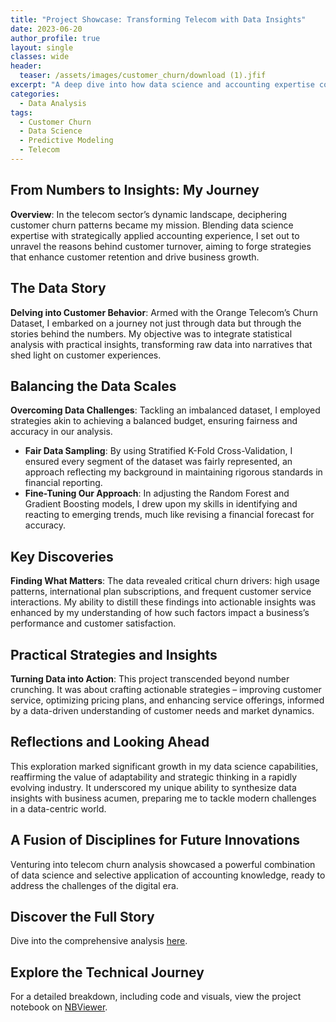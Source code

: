 ```yaml
---
title: "Project Showcase: Transforming Telecom with Data Insights"
date: 2023-06-20
author_profile: true
layout: single
classes: wide
header:
  teaser: /assets/images/customer_churn/download (1).jfif
excerpt: "A deep dive into how data science and accounting expertise combine to tackle customer churn in the telecom industry."
categories:
  - Data Analysis
tags:
  - Customer Churn
  - Data Science
  - Predictive Modeling
  - Telecom
---
```


## From Numbers to Insights: My Journey

**Overview**: In the telecom sector’s dynamic landscape, deciphering customer churn patterns became my mission. Blending data science expertise with strategically applied accounting experience, I set out to unravel the reasons behind customer turnover, aiming to forge strategies that enhance customer retention and drive business growth.

## The Data Story

**Delving into Customer Behavior**: Armed with the Orange Telecom’s Churn Dataset, I embarked on a journey not just through data but through the stories behind the numbers. My objective was to integrate statistical analysis with practical insights, transforming raw data into narratives that shed light on customer experiences.

## Balancing the Data Scales

**Overcoming Data Challenges**: Tackling an imbalanced dataset, I employed strategies akin to achieving a balanced budget, ensuring fairness and accuracy in our analysis.

- **Fair Data Sampling**: By using Stratified K-Fold Cross-Validation, I ensured every segment of the dataset was fairly represented, an approach reflecting my background in maintaining rigorous standards in financial reporting.
- **Fine-Tuning Our Approach**: In adjusting the Random Forest and Gradient Boosting models, I drew upon my skills in identifying and reacting to emerging trends, much like revising a financial forecast for accuracy.

## Key Discoveries

**Finding What Matters**: The data revealed critical churn drivers: high usage patterns, international plan subscriptions, and frequent customer service interactions. My ability to distill these findings into actionable insights was enhanced by my understanding of how such factors impact a business’s performance and customer satisfaction.

## Practical Strategies and Insights

**Turning Data into Action**: This project transcended beyond number crunching. It was about crafting actionable strategies – improving customer service, optimizing pricing plans, and enhancing service offerings, informed by a data-driven understanding of customer needs and market dynamics.

## Reflections and Looking Ahead

This exploration marked significant growth in my data science capabilities, reaffirming the value of adaptability and strategic thinking in a rapidly evolving industry. It underscored my unique ability to synthesize data insights with business acumen, preparing me to tackle modern challenges in a data-centric world.

## A Fusion of Disciplines for Future Innovations

Venturing into telecom churn analysis showcased a powerful combination of data science and selective application of accounting knowledge, ready to address the challenges of the digital era.

## Discover the Full Story

Dive into the comprehensive analysis [here](/projects/customer-churn-analysis).

## Explore the Technical Journey

For a detailed breakdown, including code and visuals, view the project notebook on [NBViewer](https://nbviewer.org/github/yourusername/yourrepo/blob/master/notebooks/customer_churn_analysis.ipynb).
